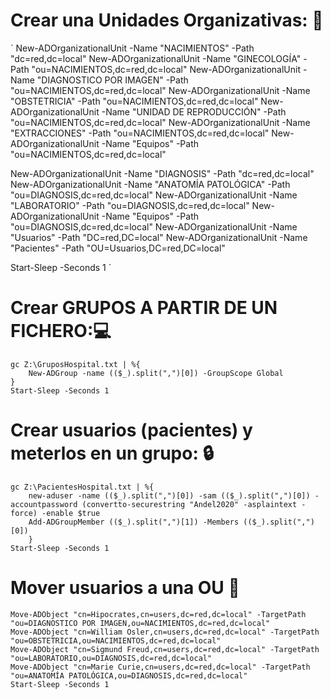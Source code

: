 
# Crear una Unidades Organizativas: :hospital:
`
New-ADOrganizationalUnit -Name "NACIMIENTOS" -Path "dc=red,dc=local"
New-ADOrganizationalUnit -Name "GINECOLOGÍA" -Path "ou=NACIMIENTOS,dc=red,dc=local"
New-ADOrganizationalUnit -Name "DIAGNOSTICO POR IMAGEN" -Path "ou=NACIMIENTOS,dc=red,dc=local"
New-ADOrganizationalUnit -Name "OBSTETRICIA" -Path "ou=NACIMIENTOS,dc=red,dc=local"
New-ADOrganizationalUnit -Name "UNIDAD DE REPRODUCCIÓN" -Path "ou=NACIMIENTOS,dc=red,dc=local"
New-ADOrganizationalUnit -Name "EXTRACCIONES" -Path "ou=NACIMIENTOS,dc=red,dc=local"
New-ADOrganizationalUnit -Name "Equipos" -Path "ou=NACIMIENTOS,dc=red,dc=local"

New-ADOrganizationalUnit -Name "DIAGNOSIS" -Path "dc=red,dc=local"
New-ADOrganizationalUnit -Name "ANATOMÍA PATOLÓGICA" -Path "ou=DIAGNOSIS,dc=red,dc=local"
New-ADOrganizationalUnit -Name "LABORATORIO" -Path "ou=DIAGNOSIS,dc=red,dc=local"
New-ADOrganizationalUnit -Name "Equipos" -Path "ou=DIAGNOSIS,dc=red,dc=local"
New-ADOrganizationalUnit -Name "Usuarios" -Path "DC=red,DC=local"
New-ADOrganizationalUnit -Name "Pacientes" -Path "OU=Usuarios,DC=red,DC=local"

Start-Sleep -Seconds 1
`


# Crear GRUPOS A PARTIR DE UN FICHERO::computer:
```
gc Z:\GruposHospital.txt | %{
    New-ADGroup -name (($_).split(",")[0]) -GroupScope Global
}
Start-Sleep -Seconds 1
```


# Crear usuarios (pacientes) y meterlos en un grupo: :lock:
```
gc Z:\PacientesHospital.txt | %{
    new-aduser -name (($_).split(",")[0]) -sam (($_).split(",")[0]) -accountpassword (convertto-securestring "Andel2020" -asplaintext -force) -enable $true
    Add-ADGroupMember (($_).split(",")[1]) -Members (($_).split(",")[0])
    }
Start-Sleep -Seconds 1
```


# Mover usuarios a una OU :trident:
```
Move-ADObject "cn=Hipocrates,cn=users,dc=red,dc=local" -TargetPath "ou=DIAGNOSTICO POR IMAGEN,ou=NACIMIENTOS,dc=red,dc=local"
Move-ADObject "cn=William Osler,cn=users,dc=red,dc=local" -TargetPath "ou=OBSTETRICIA,ou=NACIMIENTOS,dc=red,dc=local"
Move-ADObject "cn=Sigmund Freud,cn=users,dc=red,dc=local" -TargetPath "ou=LABORATORIO,ou=DIAGNOSIS,dc=red,dc=local"
Move-ADObject "cn=Marie Curie,cn=users,dc=red,dc=local" -TargetPath "ou=ANATOMÍA PATOLÓGICA,ou=DIAGNOSIS,dc=red,dc=local"
Start-Sleep -Seconds 1
```




